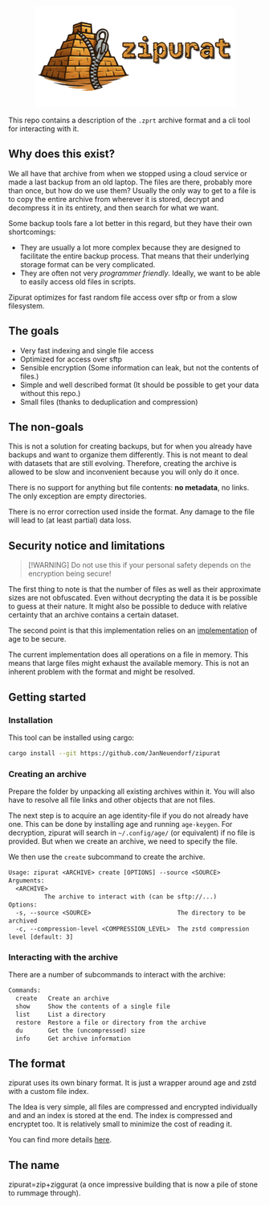 <div align="center">
<img src="assets/zipurat_edit.png" alt="Logo" width="400"/>
  </div>

This repo contains a description of the `.zprt` archive format and a cli tool
for interacting with it.

## Why does this exist?

We all have that archive from when we stopped using a cloud service or made a
last backup from an old laptop. The files are there, probably more than once,
but how do we use them? Usually the only way to get to a file is to copy the
entire archive from wherever it is stored, decrypt and decompress it in its
entirety, and then search for what we want.

Some backup tools fare a lot better in this regard, but they have their own
shortcomings:

- They are usually a lot more complex because they are designed to facilitate
  the entire backup process. That means that their underlying storage format can
  be very complicated.
- They are often not very _programmer friendly_. Ideally, we want to be able to
  easily access old files in scripts.

Zipurat optimizes for fast random file access over sftp or from a slow
filesystem.

## The goals

- Very fast indexing and single file access
- Optimized for access over sftp
- Sensible encryption (Some information can leak, but not the contents of
  files.)
- Simple and well described format (It should be possible to get your data
  without this repo.)
- Small files (thanks to deduplication and compression)

## The non-goals

This is not a solution for creating backups, but for when you already have
backups and want to organize them differently. This is not meant to deal with
datasets that are still evolving. Therefore, creating the archive is allowed to
be slow and inconvenient because you will only do it once.

There is no support for anything but file contents: **no metadata**, no links.
The only exception are empty directories.

There is no error correction used inside the format. Any damage to the file will
lead to (at least partial) data loss.

## Security notice and limitations

> [!WARNING] Do not use this if your personal safety depends on the encryption
> being secure!

The first thing to note is that the number of files as well as their approximate
sizes are not obfuscated. Even without decrypting the data it is be possible to
guess at their nature. It might also be possible to deduce with relative
certainty that an archive contains a certain dataset.

The second point is that this implementation relies on an
[implementation](https://crates.io/crates/age) of age to be secure.

The current implementation does all operations on a file in memory. This means
that large files might exhaust the available memory. This is not an inherent
problem with the format and might be resolved.

## Getting started

### Installation

This tool can be installed using cargo:

```sh
cargo install --git https://github.com/JanNeuendorf/zipurat
```

### Creating an archive

Prepare the folder by unpacking all existing archives within it. You will also
have to resolve all file links and other objects that are not files.

The next step is to acquire an age identity-file if you do not already have one.
This can be done by installing age and running `age-keygen`. For decryption,
zipurat will search in `~/.config/age/` (or equivalent) if no file is provided.
But when we create an archive, we need to specify the file.

We then use the `create` subcommand to create the archive.

```
Usage: zipurat <ARCHIVE> create [OPTIONS] --source <SOURCE>
Arguments:
  <ARCHIVE>
          The archive to interact with (can be sftp://...)
Options:
  -s, --source <SOURCE>                        The directory to be archived
  -c, --compression-level <COMPRESSION_LEVEL>  The zstd compression level [default: 3]
```

### Interacting with the archive

There are a number of subcommands to interact with the archive:

```
Commands:
  create   Create an archive
  show     Show the contents of a single file
  list     List a directory
  restore  Restore a file or directory from the archive
  du       Get the (uncompressed) size
  info     Get archive information
```

## The format

zipurat uses its own binary format. It is just a wrapper around age and zstd
with a custom file index.

The Idea is very simple, all files are compressed and encrypted individually and
and an index is stored at the end. The index is compressed and encryptet too. It
is relatively small to minimize the cost of reading it.

You can find more details [here](format.md).

## The name

zipurat=zip+ziggurat (a once impressive building that is now a pile of stone to
rummage through).
